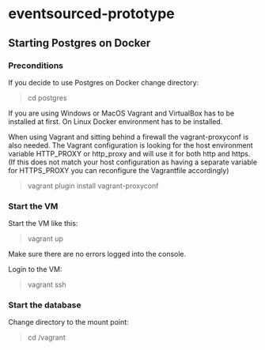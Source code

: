 # eventsourced-prototype 

## Starting Postgres on Docker
### Preconditions
If you decide to use Postgres on Docker change directory:
> cd postgres

If you are using Windows or MacOS Vagrant and VirtualBox has to be installed at first. On Linux Docker environment has to be
installed.

When using Vagrant and sitting behind a firewall the vagrant-proxyconf is also needed. The Vagrant configuration is looking for 
the host environment variable HTTP_PROXY or http_proxy and will use it for both http and https. (If this does not match your
host configuration as having a separate variable for HTTPS_PROXY you can reconfigure the Vagrantfile accordingly) 
 
>vagrant plugin install vagrant-proxyconf

### Start the VM
Start the VM like this:
>vagrant up

Make sure there are no errors logged into the console.

Login to the VM:
>vagrant ssh

### Start the database
Change directory to the mount point:
>cd /vagrant


